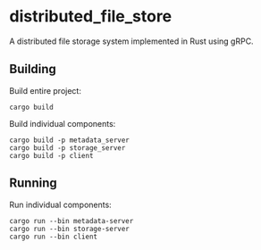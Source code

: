 # distributed_file_store

A distributed file storage system implemented in Rust using gRPC.

## Building

Build entire project:
```
cargo build
```

Build individual components:
```
cargo build -p metadata_server
cargo build -p storage_server
cargo build -p client
```

## Running

Run individual components:
```
cargo run --bin metadata-server
cargo run --bin storage-server
cargo run --bin client
```
